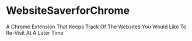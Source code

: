 # WebsiteSaverforChrome
A Chrome Extension That Keeps Track Of The Websites You Would Like To Re-Visit At A Later Time
